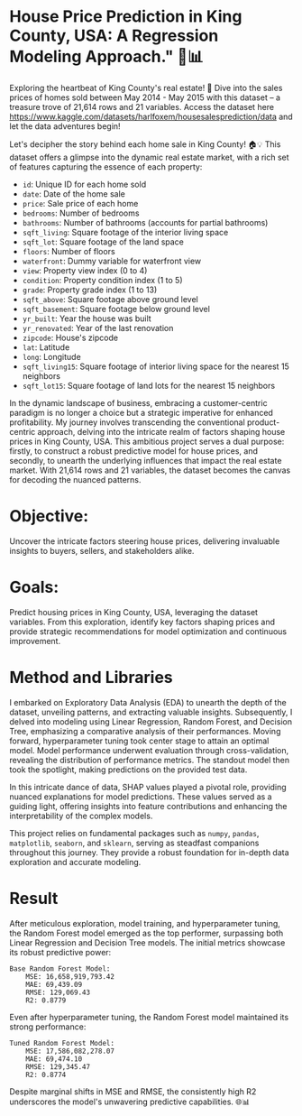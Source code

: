 # House Price Prediction in King County, USA: A Regression Modeling Approach." 🏡📊
Exploring the heartbeat of King County's real estate! 🏡 Dive into the sales prices of homes sold between May 2014 - May 2015 with this dataset – a treasure trove of 21,614 rows and 21 variables. Access the dataset here https://www.kaggle.com/datasets/harlfoxem/housesalesprediction/data and let the data adventures begin!

Let's decipher the story behind each home sale in King County! 🏠💡 This dataset offers a glimpse into the dynamic real estate market, with a rich set of features capturing the essence of each property:

* `id`: Unique ID for each home sold
* `date`: Date of the home sale
* `price`: Sale price of each home
* `bedrooms`: Number of bedrooms
* `bathrooms`: Number of bathrooms (accounts for partial bathrooms)
* `sqft_living`: Square footage of the interior living space
* `sqft_lot`: Square footage of the land space
* `floors`: Number of floors
* `waterfront`: Dummy variable for waterfront view
* `view`: Property view index (0 to 4)
* `condition`: Property condition index (1 to 5)
* `grade`: Property grade index (1 to 13)
* `sqft_above`: Square footage above ground level
* `sqft_basement`: Square footage below ground level
* `yr_built`: Year the house was built
* `yr_renovated`: Year of the last renovation
* `zipcode`: House's zipcode
* `lat`: Latitude
* `long`: Longitude
* `sqft_living15`: Square footage of interior living space for the nearest 15 neighbors
* `sqft_lot15`: Square footage of land lots for the nearest 15 neighbors

In the dynamic landscape of business, embracing a customer-centric paradigm is no longer a choice but a strategic imperative for enhanced profitability. My journey involves transcending the conventional product-centric approach, delving into the intricate realm of factors shaping house prices in King County, USA.
This ambitious project serves a dual purpose: firstly, to construct a robust predictive model for house prices, and secondly, to unearth the underlying influences that impact the real estate market. With 21,614 rows and 21 variables, the dataset becomes the canvas for decoding the nuanced patterns.

# Objective: 
Uncover the intricate factors steering house prices, delivering invaluable insights to buyers, sellers, and stakeholders alike.

# Goals: 
Predict housing prices in King County, USA, leveraging the dataset variables. From this exploration, identify key factors shaping prices and provide strategic recommendations for model optimization and continuous improvement.

# Method and Libraries
I embarked on Exploratory Data Analysis (EDA) to unearth the depth of the dataset, unveiling patterns, and extracting valuable insights. Subsequently, I delved into modeling using Linear Regression, Random Forest, and Decision Tree, emphasizing a comparative analysis of their performances.
Moving forward, hyperparameter tuning took center stage to attain an optimal model. Model performance underwent evaluation through cross-validation, revealing the distribution of performance metrics. The standout model then took the spotlight, making predictions on the provided test data.

In this intricate dance of data, SHAP values played a pivotal role, providing nuanced explanations for model predictions. These values served as a guiding light, offering insights into feature contributions and enhancing the interpretability of the complex models.

This project relies on fundamental packages such as `numpy`, `pandas`, `matplotlib`, `seaborn`, and `sklearn`, serving as steadfast companions throughout this journey. They provide a robust foundation for in-depth data exploration and accurate modeling.

# Result
After meticulous exploration, model training, and hyperparameter tuning, the Random Forest model emerged as the top performer, surpassing both Linear Regression and Decision Tree models. The initial metrics showcase its robust predictive power:

    Base Random Forest Model:
        MSE: 16,658,919,793.42
        MAE: 69,439.09
        RMSE: 129,069.43
        R2: 0.8779

Even after hyperparameter tuning, the Random Forest model maintained its strong performance:

    Tuned Random Forest Model:
        MSE: 17,586,082,278.07
        MAE: 69,474.10
        RMSE: 129,345.47
        R2: 0.8774

Despite marginal shifts in MSE and RMSE, the consistently high R2 underscores the model's unwavering predictive capabilities. 🌐📊
